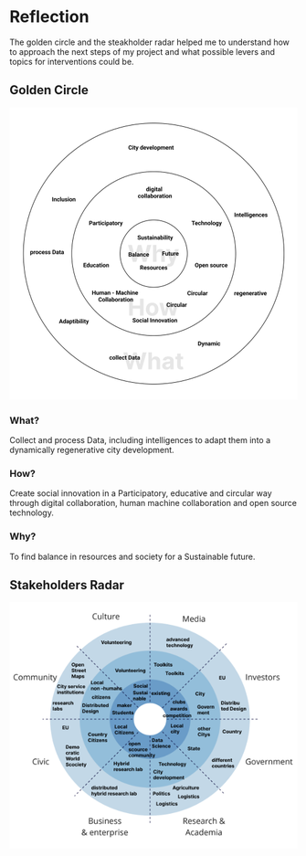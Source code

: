 
# Reflection
The golden circle and the steakholder radar helped me to understand how to approach the next steps of my project and what possible levers and topics for interventions could be.
## Golden Circle
![Golden Circle](../../images/Bearbeitet/GoldenCircle.png)
### What? 
Collect and process Data, including intelligences to adapt them into a dynamically regenerative city development.
### How?
Create social innovation in a Participatory, educative and circular way through digital collaboration, human machine collaboration and open source technology.
### Why?
To find balance in resources and society for a Sustainable future.

## Stakeholders Radar
![Stakeholder Radar](../../images/Bearbeitet/SteakholdersRadar.png)
